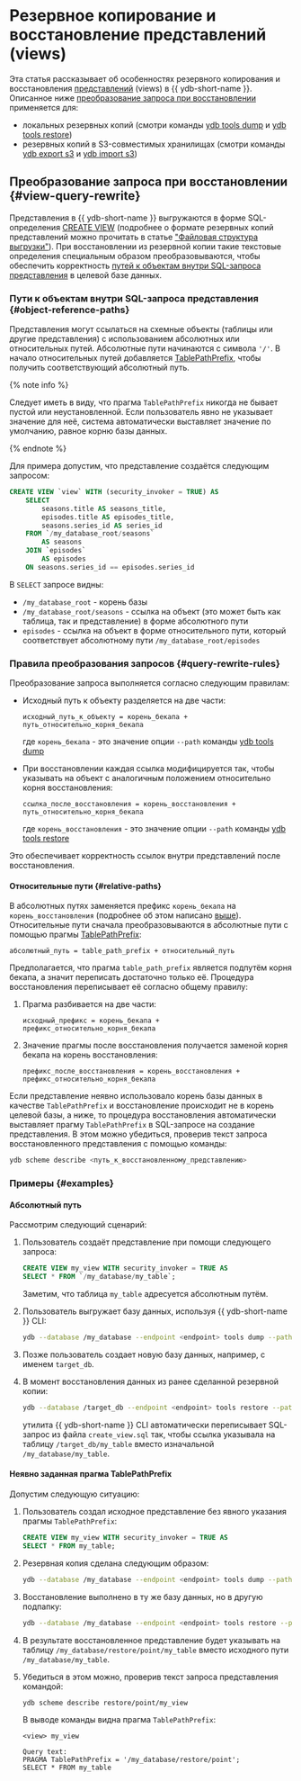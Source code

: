 # Резервное копирование и восстановление представлений (views)

Эта статья рассказывает об особенностях резервного копирования и восстановления [представлений](../../../concepts/datamodel/view.md) (views) в {{ ydb-short-name }}. Описанное ниже [преобразование запроса при восстановлении](#view-query-rewrite) применяется для:

- локальных резервных копий (смотри команды [ydb tools dump](./_includes/tools-dump.md) и [ydb tools restore](./_includes/tools-restore.md))
- резервных копий в S3-совместимых хранилищах (смотри команды [ydb export s3](./_includes/export-s3.md) и [ydb import s3](./_includes/import-s3.md))

## Преобразование запроса при восстановлении {#view-query-rewrite}

Представления в {{ ydb-short-name }} выгружаются в форме SQL-определения [CREATE VIEW](../../../yql/reference/syntax/create-view.md) (подробнее о формате резервных копий представлений можно прочитать в статье ["Файловая структура выгрузки"](./file-structure.md#views)). При восстановлении из резервной копии такие текстовые определения специальным образом преобразовываются, чтобы обеспечить корректность [путей к объектам внутри SQL-запроса представления](#object-reference-paths) в целевой базе данных.

### Пути к объектам внутри SQL-запроса представления {#object-reference-paths}

Представления могут ссылаться на схемные объекты (таблицы или другие представления) с использованием абсолютных или относительных путей. Абсолютные пути начинаются с символа `'/'`. В начало относительных путей добавляется [TablePathPrefix](../../../yql/reference/syntax/pragma#table-path-prefix), чтобы получить соответствующий абсолютный путь.

{% note info %}

Следует иметь в виду, что прагма `TablePathPrefix` никогда не бывает пустой или неустановленной. Если пользователь явно не указывает значение для неё, система автоматически выставляет значение по умолчанию, равное корню базы данных.

{% endnote %}

Для примера допустим, что представление создаётся следующим запросом:

```sql
CREATE VIEW `view` WITH (security_invoker = TRUE) AS
    SELECT
        seasons.title AS seasons_title,
        episodes.title AS episodes_title,
        seasons.series_id AS series_id
    FROM `/my_database_root/seasons`
        AS seasons
    JOIN `episodes`
        AS episodes
    ON seasons.series_id == episodes.series_id
```

В `SELECT` запросе видны:

- `/my_database_root` - корень базы
- `/my_database_root/seasons` - ссылка на объект (это может быть как таблица, так и представление) в форме абсолютного пути
- `episodes` - ссылка на объект в форме относительного пути, который соответствует абсолютному пути `/my_database_root/episodes`

### Правила преобразования запросов {#query-rewrite-rules}

Преобразование запроса выполняется согласно следующим правилам:

- Исходный путь к объекту разделяется на две части:

    ```text
    исходный_путь_к_объекту = корень_бекапа + путь_относительно_корня_бекапа
    ```

    где `корень_бекапа` - это значение опции `--path` команды [ydb tools dump](./_includes/tools-dump.md)

- При восстановлении каждая ссылка модифицируется так, чтобы указывать на объект с аналогичным положением относительно корня восстановления:

    ```text
    ссылка_после_восстановления = корень_восстановления + путь_относительно_корня_бекапа
    ```

    где `корень_восстановления` - это значение опции `--path` команды [ydb tools restore](./_includes/tools-restore.md)

Это обеспечивает корректность ссылок внутри представлений после восстановления.

#### Относительные пути {#relative-paths}

В абсолютных путях заменяется префикс `корень_бекапа` на `корень_восстановления` (подробнее об этом написано [выше](#query-rewrite-rules)). Относительные пути сначала преобразовываются в абсолютные пути с помощью прагмы [TablePathPrefix](../../../yql/reference/syntax/pragma#table-path-prefix):

```text
абсолютный_путь = table_path_prefix + относительный_путь
```

Предполагается, что прагма `table_path_prefix` является подпутём корня бекапа, а значит переписать достаточно только её. Процедура восстановления переписывает её согласно общему правилу:

1. Прагма разбивается на две части:

    ```text
    исходный_префикс = корень_бекапа + префикс_относительно_корня_бекапа
    ```

2. Значение прагмы после восстановления получается заменой корня бекапа на корень восстановления:

    ```text
    префикс_после_восстановления = корень_восстановления + префикс_относительно_корня_бекапа
    ```

Если представление неявно использовало корень базы данных в качестве `TablePathPrefix` и восстановление происходит не в корень целевой базы, а ниже, то процедура восстановления автоматически выставляет прагму `TablePathPrefix` в SQL-запросе на создание представления. В этом можно убедиться, проверив текст запроса восстановленного представления с помощью команды:

```bash
ydb scheme describe <путь_к_восстановленному_представлению>
```

### Примеры {#examples}

#### Абсолютный путь

Рассмотрим следующий сценарий:

1. Пользователь создаёт представление при помощи следующего запроса:

    ```sql
    CREATE VIEW my_view WITH security_invoker = TRUE AS
    SELECT * FROM `/my_database/my_table`;
    ```

    Заметим, что таблица `my_table` адресуется абсолютным путём.

2. Пользователь выгружает базу данных, используя {{ ydb-short-name }} CLI:

    ```bash
    ydb --database /my_database --endpoint <endpoint> tools dump --path . --output ./my_backup
    ```

3. Позже пользователь создает новую базу данных, например, с именем `target_db`.

4. В момент восстановления данных из ранее сделанной резервной копии:

    ```bash
    ydb --database /target_db --endpoint <endpoint> tools restore --path . --input ./my_backup
    ```

    утилита {{ ydb-short-name }} CLI автоматически переписывает SQL-запрос из файла `create_view.sql` так, чтобы ссылка указывала на таблицу `/target_db/my_table` вместо изначальной `/my_database/my_table`.

#### Неявно заданная прагма TablePathPrefix

Допустим следующую ситуацию:

1. Пользователь создал исходное представление без явного указания прагмы `TablePathPrefix`:

    ```sql
    CREATE VIEW my_view WITH security_invoker = TRUE AS
    SELECT * FROM my_table;
    ```

2. Резервная копия сделана следующим образом:

    ```bash
    ydb --database /my_database --endpoint <endpoint> tools dump --path . --output ./my_backup
    ```

3. Восстановление выполнено в ту же базу данных, но в другую подпапку:

    ```bash
    ydb --database /my_database --endpoint <endpoint> tools restore --path ./restore/point --input ./my_backup
    ```

4. В результате восстановленное представление будет указывать на таблицу `/my_database/restore/point/my_table` вместо исходного пути `/my_database/my_table`.

5. Убедиться в этом можно, проверив текст запроса представления командой:

    ```bash
    ydb scheme describe restore/point/my_view
    ```

    В выводе команды видна прагма `TablePathPrefix`:

    ```text
    <view> my_view

    Query text:
    PRAGMA TablePathPrefix = '/my_database/restore/point';
    SELECT * FROM my_table
    ```
